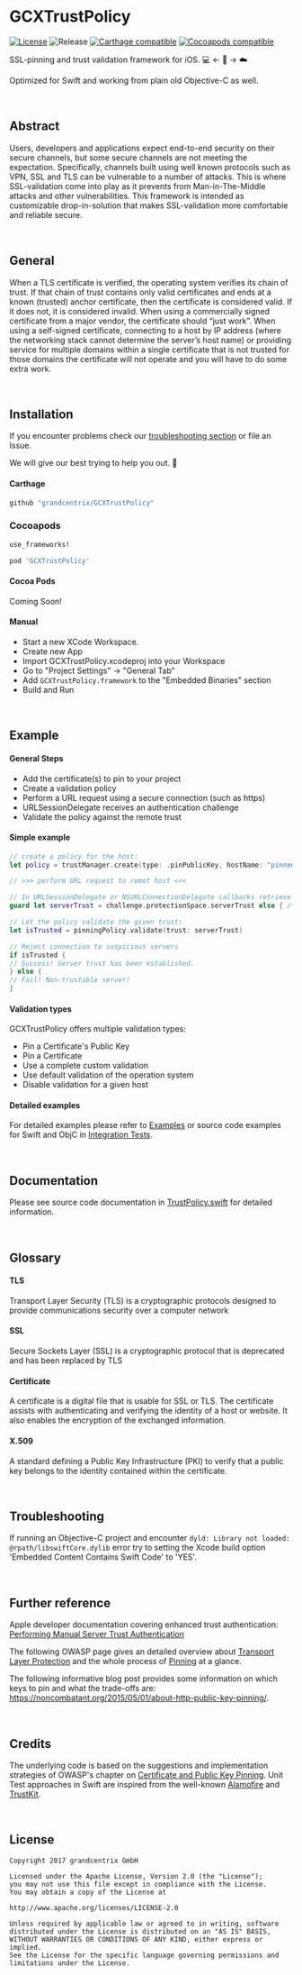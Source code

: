 # GCXTrustPolicy
[![License](https://img.shields.io/badge/License-Apache%202.0-blue.svg)](https://opensource.org/licenses/Apache-2.0) ![Release](https://img.shields.io/github/release/grandcentrix/GCXTrustPolicy.svg) [![Carthage compatible](https://img.shields.io/badge/Carthage-compatible-4BC51D.svg?style=flat)](https://github.com/Carthage/Carthage)  [![Cocoapods compatible](https://img.shields.io/cocoapods/v/RxGCXMulticastDNSKit.svg)](https://cocoapods.org/)


SSL-pinning and trust validation framework for iOS.  💻  <- 👮 -> ☁️

Optimized for Swift and working from plain old Objective-C as well.

<br />

## Abstract

Users, developers and applications expect end-to-end security on their secure channels, but some secure channels are not meeting the expectation. Specifically, channels built using well known protocols such as VPN, SSL and TLS can be vulnerable to a number of attacks. This is where SSL-validation come into play as it prevents from Man-in-The-Middle attacks and other vulnerabilities.
This framework is intended as customizable drop-in-solution that makes SSL-validation more comfortable and reliable secure.


<br />

## General

When a TLS certificate is verified, the operating system verifies its chain of trust. If that chain of trust contains only valid certificates and ends at a known (trusted) anchor certificate, then the certificate is considered valid. If it does not, it is considered invalid. When using a commercially signed certificate from a major vendor, the certificate should “just work”.
When using a self-signed certificate, connecting to a host by IP address (where the networking stack cannot determine the server’s host name) or providing service for multiple domains within a single certificate that is not trusted for those domains the certificate will not operate and you will have to do some extra work.

<br />

## Installation

If you encounter problems check our [troubleshooting section](#Troubleshooting) or file an Issue.

We will give our best trying to help you out. 🙂


#### Carthage

```ruby
github "grandcentrix/GCXTrustPolicy"
```

### Cocoapods

```ruby
use_frameworks!

pod 'GCXTrustPolicy'

```

#### Cocoa Pods

Coming Soon!  


#### Manual

- Start a new XCode Workspace.
- Create new App
- Import GCXTrustPolicy.xcodeproj into your Workspace
- Go to "Project Settings" -> "General Tab"
- Add `GCXTrustPolicy.framework` to the "Embedded Binaries" section
- Build and Run

<br />

## Example

#### General Steps

* Add the certificate(s) to pin to your project
* Create a validation policy 
* Perform a URL request using a secure connection (such as https)
* URLSessionDelegate receives an authentication challenge
* Validate the policy against the remote trust


#### Simple example 

```swift
// create a policy for the host:
let policy = trustManager.create(type: .pinPublicKey, hostName: "pinnedHost.com")

// >>> perform URL request to remot host <<<

// In URLSessionDelegate or NSURLConnectionDelegate callbacks retrieve the remote trust on authentication challenge:
guard let serverTrust = challenge.protectionSpace.serverTrust else { /* handle case ... */ }

// Let the policy validate the given trust:
let isTrusted = pinningPolicy.validate(trust: serverTrust)

// Reject connection to suspicious servers
if isTrusted {
// Success! Server trust has been established.
} else {
// Fail! Non-trustable server!
}

```

#### Validation types

GCXTrustPolicy offers multiple validation types:

- Pin a Certificate's Public Key
- Pin a Certificate
- Use a complete custom validation
- Use default validation of the operation system
- Disable validation for a given host


#### Detailed examples

For detailed examples please refer to [Examples](Examples.md) or source code examples for Swift and ObjC in [Integration Tests](https://github.com/grandcentrix/GCXTrustPolicy/tree/feature/swift4x/GCXTrustPolicyTests/Integration%20Tests).

<br />

## Documentation

Please see source code documentation in [TrustPolicy.swift](GCXTrustPolicy/TrustPolicy.swift) for detailed information.

<br />

## Glossary

#### TLS
Transport Layer Security (TLS) is a cryptographic protocols designed to provide communications security over a computer network

#### SSL
Secure Sockets Layer (SSL) is a cryptographic protocol that is deprecated and has been replaced by TLS

#### Certificate
A certificate is a digital file that is usable for SSL or TLS. The certificate assists with authenticating and verifying the identity of a host or website. It also enables the encryption of the exchanged information.

#### X.509
A standard defining a Public Key Infrastructure (PKI) to verify that a public key belongs to the identity contained within the certificate.

<br />

## Troubleshooting

If running an Objective-C project and encounter `dyld: Library not loaded: @rpath/libswiftCore.dylib` error try to setting the Xcode build option 'Embedded Content Contains Swift Code' to 'YES'.

<br />

## Further reference

Apple developer documentation covering enhanced trust authentication: 
[Performing Manual Server Trust Authentication](https://developer.apple.com/documentation/foundation/url_loading_system/handling_an_authentication_challenge/performing_manual_server_trust_authentication)

The following OWASP page gives an detailed overview about [Transport Layer Protection](https://www.owasp.org/index.php/Transport_Layer_Protection_Cheat_Sheet) and the whole process of [Pinning](https://www.owasp.org/index.php/Pinning_Cheat_Sheet) at a glance.

The following informative blog post provides some information on which keys to pin and what the trade-offs are: https://noncombatant.org/2015/05/01/about-http-public-key-pinning/.

<br />

## Credits

The underlying code is based on the suggestions and implementation strategies of OWASP's chapter on [Certificate and Public Key Pinning](https://www.owasp.org/index.php/Certificate_and_Public_Key_Pinning). Unit Test approaches in Swift are inspired from the well-known [Alamofire](https://github.com/Alamofire/Alamofire) and [TrustKit](https://github.com/datatheorem/TrustKit).

<br />

## License

```
Copyright 2017 grandcentrix GmbH

Licensed under the Apache License, Version 2.0 (the "License");
you may not use this file except in compliance with the License.
You may obtain a copy of the License at

http://www.apache.org/licenses/LICENSE-2.0

Unless required by applicable law or agreed to in writing, software
distributed under the License is distributed on an "AS IS" BASIS,
WITHOUT WARRANTIES OR CONDITIONS OF ANY KIND, either express or implied.
See the License for the specific language governing permissions and
limitations under the License.
```

<br />


